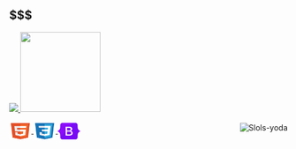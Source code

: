 ## $$$
 <div>
  <a href="https://github.com/slolstrix">
  <img height="145em" src="https://github-readme-stats.vercel.app/api?username=slolstrix&show_icons=true&theme=midnight-purple&include_all_commits=true&count_private=true"/>
  <img height="145em" width="145" src="https://github-readme-stats.vercel.app/api/top-langs/?username=slolstrix&layout=compact&langs_count=7&theme=midnight-purple"/>
</div>
<div style="display: inline_block"><br>
  <img align="center" alt="Slols-HTML" height="30" width="40" src="https://raw.githubusercontent.com/devicons/devicon/master/icons/html5/html5-original.svg">
  <img align="center" alt="Slols-CSS" height="30" width="40" src="https://raw.githubusercontent.com/devicons/devicon/master/icons/css3/css3-original.svg">
  <img align="center" alt="Slols-CSS" height="30" width="40" src="https://github.com/devicons/devicon/blob/master/icons/bootstrap/bootstrap-original.svg">
  <img align="right" alt="Slols-yoda" src="https://i.pinimg.com/originals/ca/15/e3/ca15e394459d9f64e16d80c494405e5b.gif">
</div>
  
  ##
 
</div>
